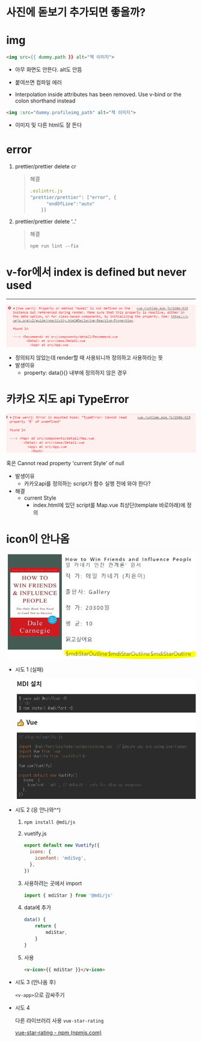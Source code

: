 # 사진에 돋보기 추가되면 좋을까?

# img

```html
<img src={{ dummy.path }} alt="책 이미지">
```

- 아무 화면도 안뜬다. alt도 안뜸

- 붙여쓰면 컴파일 에러

- Interpolation inside attributes has been removed. Use v-bind or the colon shorthand instead

  

```html
<img :src="dummy.profileimg_path" alt="책 이미지">
```

- 이미지 및 다른 html도 잘 뜬다

# error

1. prettier/prettier delete cr

   > 해결
   >
   > ```js
   > .eslintrc.js    
   > "prettier/prettier": ["error", {
   >       "endOfLine":"auto"
   >     }]
   > ```

2. prettier/prettier delete '..'

   > 해결
   >
   > ```js
   > npm run lint --fix
   > ```
   >
   > 

# v-for에서 index is defined but never used

-------

![image-20210325073020860](vue%EC%97%90%EB%9F%AC.assets/image-20210325073020860.png)

- 정의되지 않았는데 render할 때 사용되니까 정의하고 사용하라는 뜻
- 발생이유
  - property: data(){} 내부에 정의하지 않은 경우

# 카카오 지도 api TypeError

![image-20210325093825244](vue%EC%97%90%EB%9F%AC.assets/image-20210325093825244.png)

혹은 Cannot read property 'current Style' of null

- 발생이유
  - 카카오api를 정의하는 script가 함수 실행 전에 와야 한다?
- 해결
  - current Style
    - index.html에 있던 script를 Map.vue 최상단(template 바로아래)에 정의

# icon이 안나옴

![image-20210402015045913](vue%EC%97%90%EB%9F%AC.assets/image-20210402015045913.png)

- 시도 1 (실패)

  ![image-20210402015123722](vue%EC%97%90%EB%9F%AC.assets/image-20210402015123722.png)

- 시도 2 (응 안나와^^)

  1. `npm install @mdi/js`

  2. vuetify.js

     ```js
     export default new Vuetify({
       icons: {
         iconfont: 'mdiSvg',
       },
     })
     ```

  3. 사용하려는 곳에서 import

     ```js
     import { mdiStar } from '@mdi/js'
     ```

  4. data에 추가

     ```js
     data() { 
         return { 
             mdiStar,
         }
     }
     ```

  5. 사용

     ```html
     <v-icon>{{ mdiStar }}</v-icon>
     ```

- 시도 3 (안나옴 후)

  `<v-app>`으로 감싸주기

- 시도 4

  다른 라이브러리 사용 `vue-star-rating`

  [vue-star-rating - npm (npmjs.com)](https://www.npmjs.com/package/vue-star-rating)

  

